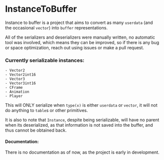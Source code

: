 # InstanceToBuffer

Instance to buffer is a project that aims to convert as many `userdata` (and the occasional `vector`) into `buffer` representations.

All of the serializers and deserializers were manually written, no automatic tool was involved, which means they can be improved, so if there is any bug or space optimization, reach out using issues or make a pull request.

### Currently serializable instances:
    - Vector2
    - Vector2int16
    - Vector3
    - Vector3int16
    - CFrame
    - Animation
    - Player

This will ONLY serialize when `type(x)` is either `userdata` or `vector`, it will not do anything to `table`s or other primitives.

It is also to note that `Instance`, despite being serializable, will have no parent when its deserialized, as that information is not saved into the buffer, and thus cannot be obtained back.

#### Documentation:
There is no documentation as of now, as the project is early in development.